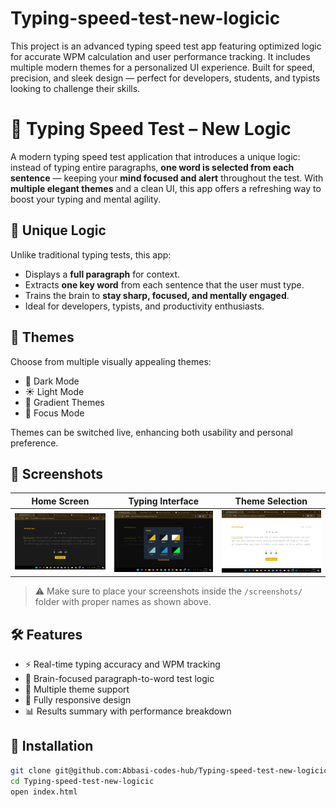 # Typing-speed-test-new-logicic
This project is an advanced typing speed test app featuring optimized logic for accurate WPM calculation and user performance tracking. It includes multiple modern themes for a personalized UI experience. Built for speed, precision, and sleek design — perfect for developers, students, and typists looking to challenge their skills.

# 🚀 Typing Speed Test – New Logic

A modern typing speed test application that introduces a unique logic: instead of typing entire paragraphs, **one word is selected from each sentence** — keeping your **mind focused and alert** throughout the test. With **multiple elegant themes** and a clean UI, this app offers a refreshing way to boost your typing and mental agility.

## 🧠 Unique Logic

Unlike traditional typing tests, this app:
- Displays a **full paragraph** for context.
- Extracts **one key word** from each sentence that the user must type.
- Trains the brain to **stay sharp, focused, and mentally engaged**.
- Ideal for developers, typists, and productivity enthusiasts.

## 🎨 Themes

Choose from multiple visually appealing themes:
- 🌙 Dark Mode
- ☀️ Light Mode
- 🌈 Gradient Themes
- 🎯 Focus Mode

Themes can be switched live, enhancing both usability and personal preference.

## 📸 Screenshots

| Home Screen | Typing Interface | Theme Selection |
|-------------|------------------|------------------|
| ![Home Screenshot](typing-web-page.png) | ![Typing Screenshot](themes.png) | ![Theme Screenshot](apply-theme.png) |

> ⚠️ Make sure to place your screenshots inside the `/screenshots/` folder with proper names as shown above.

## 🛠️ Features

- ⚡ Real-time typing accuracy and WPM tracking
- 🧠 Brain-focused paragraph-to-word test logic
- 🎨 Multiple theme support
- 📱 Fully responsive design
- 📊 Results summary with performance breakdown

## 📁 Installation

```bash
git clone git@github.com:Abbasi-codes-hub/Typing-speed-test-new-logicic.git
cd Typing-speed-test-new-logicic
open index.html
